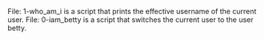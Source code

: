 File: 1-who_am_i is a script that prints the effective username of the current user.
File: 0-iam_betty is  a script that switches the current user to the user betty.